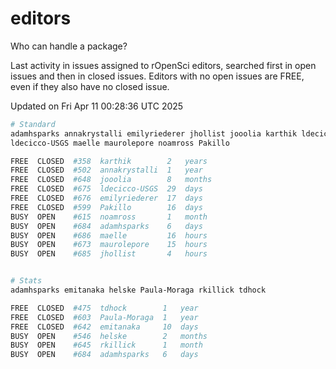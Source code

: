 # editors

Who can handle a package?

Last activity in issues assigned to rOpenSci editors, searched first in open
issues and then in closed issues. Editors with no open issues are FREE, even if
they also have no closed issue.


Updated on Fri Apr 11 00:28:36 UTC 2025

```bash
# Standard
adamhsparks annakrystalli emilyriederer jhollist jooolia karthik ldecicco
ldecicco-USGS maelle maurolepore noamross Pakillo

FREE  CLOSED  #358  karthik        2   years
FREE  CLOSED  #502  annakrystalli  1   year
FREE  CLOSED  #648  jooolia        8   months
FREE  CLOSED  #675  ldecicco-USGS  29  days
FREE  CLOSED  #676  emilyriederer  17  days
FREE  CLOSED  #599  Pakillo        16  days
BUSY  OPEN    #615  noamross       1   month
BUSY  OPEN    #684  adamhsparks    6   days
BUSY  OPEN    #686  maelle         16  hours
BUSY  OPEN    #673  maurolepore    15  hours
BUSY  OPEN    #685  jhollist       4   hours


# Stats
adamhsparks emitanaka helske Paula-Moraga rkillick tdhock

FREE  CLOSED  #475  tdhock        1   year
FREE  CLOSED  #603  Paula-Moraga  1   year
FREE  CLOSED  #642  emitanaka     10  days
BUSY  OPEN    #546  helske        2   months
BUSY  OPEN    #645  rkillick      1   month
BUSY  OPEN    #684  adamhsparks   6   days
```
